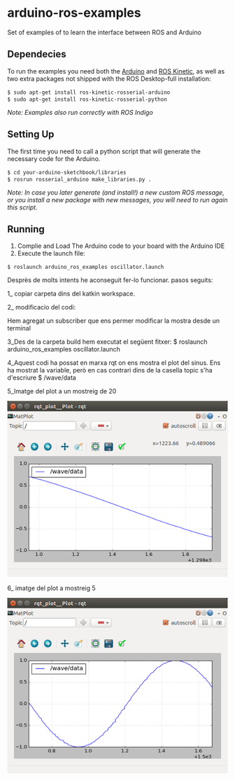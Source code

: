 # arduino-ros-examples
Set of examples of to learn the interface between ROS and Arduino

## Dependecies
To run the examples you need both the [Arduino](https://www.arduino.cc) and [ROS Kinetic](http://wiki.ros.org/kinetic/Installation/Ubuntu), as well as two extra packages not shipped with the ROS Desktop-full installation:
```shell 
$ sudo apt-get install ros-kinetic-rosserial-arduino
$ sudo apt-get install ros-kinetic-rosserial-python
```
*Note: Examples also run correctly with ROS Indigo*

## Setting Up
The first time you need to call a python script that will generate the necessary code for the Arduino. 
```shell 
$ cd your-arduino-sketchbook/libraries
$ rosrun rosserial_arduino make_libraries.py .
```

*Note: In case you later generate (and install!) a new custom ROS message, or you install a new package with new messages, you will need to run again this script.*

## Running
1. Complie and Load The Arduino code to your board with the Arduino IDE
2. Execute the launch file: 
```shell 
$ roslaunch arduino_ros_examples oscillator.launch
```
Desprès de molts intents he aconseguit fer-lo funcionar.
pasos seguits:

  1_ copiar carpeta dins del katkin workspace.
  
  2_ modificacio del codi:
  
  Hem agregat un subscriber que ens permer modificar la mostra desde un terminal
  	
  3_Des de la carpeta build hem executat el següent fitxer:
	$ roslaunch arduino_ros_examples oscillator.launch
  
  4_Aquest codi ha possat en marxa rqt on ens mostra el plot del sinus.
  Ens ha mostrat la variable, però en cas contrari dins de la casella topic s'ha d'escriure 
	$ /wave/data
	
  5_Imatge del plot a un mostreig de 20
  
  ![Plot_20](./rqt_plot_20.png)
  
  6_ imatge del plot a mostreig 5
  
 ![Plot_05](./rqt_plot_05.png)
